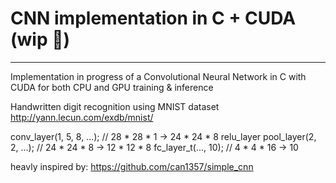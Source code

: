 # CNN implementation in C + CUDA (wip :dog:)
----
Implementation in progress of a Convolutional Neural Network in C with CUDA for both CPU and GPU training & inference

Handwritten digit recognition using MNIST dataset
http://yann.lecun.com/exdb/mnist/

conv_layer(1, 5, 8, ...);			// 28 * 28 * 1 -> 24 * 24 * 8
relu_layer
pool_layer(2, 2, ...);				// 24 * 24 * 8 -> 12 * 12 * 8
fc_layer_t(..., 10);					// 4 * 4 * 16 -> 10

heavly inspired by:
https://github.com/can1357/simple_cnn
